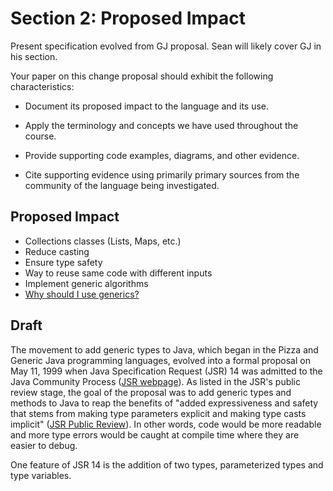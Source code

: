 # Section 2: Proposed Impact

Present specification evolved from GJ proposal. Sean will likely cover GJ in his section. 


Your paper on this change proposal should exhibit the following characteristics:

 * Document its proposed impact to the language and its use.

 * Apply the terminology and concepts we have used throughout the course. 
 
 * Provide supporting code examples, diagrams, and other evidence. 
 
 * Cite supporting evidence using primarily primary sources from the community of the language being investigated.


## Proposed Impact

 * Collections classes (Lists, Maps, etc.)
 * Reduce casting
 * Ensure type safety
 * Way to reuse same code with different inputs
 * Implement generic algorithms
 * [Why should I use generics?][1] 
  
 [1]: http://docs.oracle.com/javase/tutorial/java/generics/why.html
 

## Draft

The movement to add generic types to Java, which began in the Pizza and Generic Java programming languages, evolved into a formal proposal on May 11, 1999 when Java Specification Request (JSR) 14 was admitted to the Java Community Process ([JSR webpage][2]). As listed in the JSR's public review stage, the goal of the proposal was to add generic types and methods to Java to reap the benefits of "added expressiveness and safety that stems from making type parameters explicit and making type casts implicit" ([JSR Public Review][3]). In other words, code would be more readable and more type errors would be caught at compile time where they are easier to debug. 

One feature of JSR 14 is the addition of two types, parameterized types and type variables.  


































[2]: http://www.jcp.org/en/jsr/detail?id=14 
[3]: sources/jsr-14-public-draft/spec8.pdf

